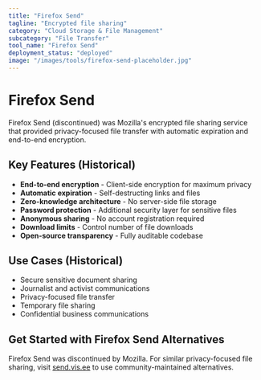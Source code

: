 ```yaml
---
title: "Firefox Send"
tagline: "Encrypted file sharing"
category: "Cloud Storage & File Management"
subcategory: "File Transfer"
tool_name: "Firefox Send"
deployment_status: "deployed"
image: "/images/tools/firefox-send-placeholder.jpg"
---
```


# Firefox Send

Firefox Send (discontinued) was Mozilla's encrypted file sharing service that provided privacy-focused file transfer with automatic expiration and end-to-end encryption.

## Key Features (Historical)

- **End-to-end encryption** - Client-side encryption for maximum privacy
- **Automatic expiration** - Self-destructing links and files
- **Zero-knowledge architecture** - No server-side file storage
- **Password protection** - Additional security layer for sensitive files
- **Anonymous sharing** - No account registration required
- **Download limits** - Control number of file downloads
- **Open-source transparency** - Fully auditable codebase

## Use Cases (Historical)

- Secure sensitive document sharing
- Journalist and activist communications
- Privacy-focused file transfer
- Temporary file sharing
- Confidential business communications

## Get Started with Firefox Send Alternatives

Firefox Send was discontinued by Mozilla. For similar privacy-focused file sharing, visit [send.vis.ee](https://send.vis.ee) to use community-maintained alternatives.